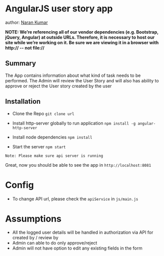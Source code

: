 AngularJS user story app
====================

author: [Naran Kumar](https://github.com/naran3434)

**NOTE:  We’re referencing all of our vendor dependencies (e.g. Bootstrap, jQuery, Angular) at outside URLs.  Therefore, it is necessary to host our site while we’re working on it.  Be sure we are viewing it in a browser with http:// -- not file://**

## Summary

The App contains information about what kind of task needs to be performed. The Admin will review the User Story and will also has ability to approve or reject the User story created by the user

## Installation

* Clone the Repo
`git clone url`

* Install http-server globally to run application
`npm install -g angular-http-server`

* Install node dependencies
`npm install`

* Start the server
`npm start`

`Note: Please make sure api server is running`

Great, now you should be able to see the app in `http://localhost:8081`

# Config

- To change API url, please check the `apiService` in `js/main.js`

# Assumptions 
- All the logged user details will be handled in authorization via API for created by / review by
- Admin can able to do only approve/reject
- Admin will not have option to edit any existing fields in the form
  
